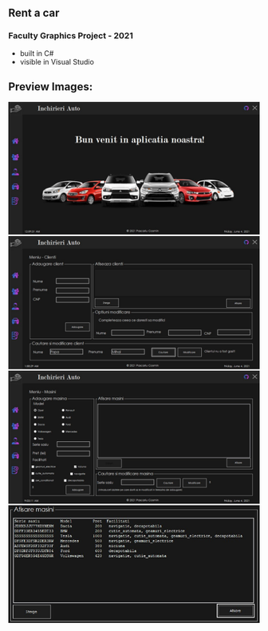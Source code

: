 ## Rent a car  
### Faculty Graphics Project - 2021

- built in C#
- visible in Visual Studio
## Preview Images:

![](Images/Home.jpg)
![](Images/Menu1.jpg)
![](Images/Menu2.jpg)
![](Images/Table.jpg)
